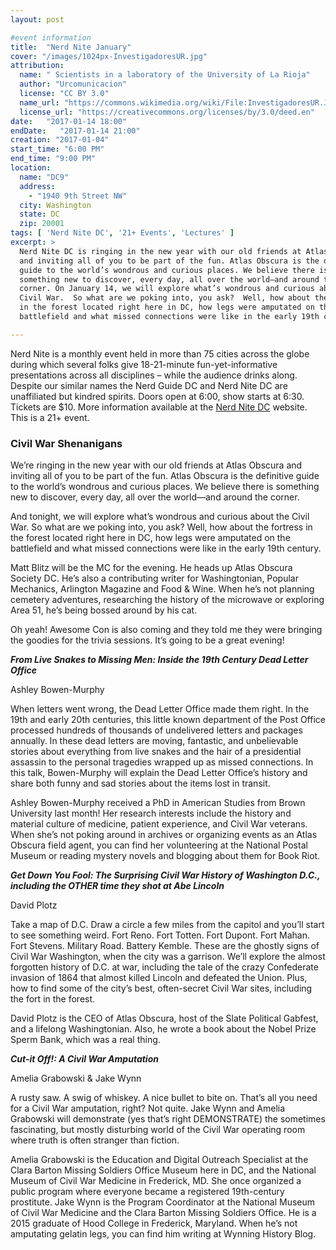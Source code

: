 ```yaml
---
layout: post

#event information
title:  "Nerd Nite January"
cover: "/images/1024px-InvestigadoresUR.jpg"
attribution:
  name: " Scientists in a laboratory of the University of La Rioja"
  author: "Urcomunicacion"
  license: "CC BY 3.0"
  name_url: "https://commons.wikimedia.org/wiki/File:InvestigadoresUR.JPG"
  license_url: "https://creativecommons.org/licenses/by/3.0/deed.en"
date:   "2017-01-14 18:00"
endDate:   "2017-01-14 21:00"
creation: "2017-01-04"
start_time: "6:00 PM"
end_time: "9:00 PM"
location:
  name: "DC9"
  address:
    - "1940 9th Street NW"
  city: Washington
  state: DC
  zip: 20001
tags: [ 'Nerd Nite DC', '21+ Events', 'Lectures' ]
excerpt: >
  Nerd Nite DC is ringing in the new year with our old friends at Atlas Obscura
  and inviting all of you to be part of the fun. Atlas Obscura is the definitive
  guide to the world’s wondrous and curious places. We believe there is
  something new to discover, every day, all over the world—and around the
  corner. On January 14, we will explore what’s wondrous and curious about the
  Civil War.  So what are we poking into, you ask?  Well, how about the fortress
  in the forest located right here in DC, how legs were amputated on the
  battlefield and what missed connections were like in the early 19th century.

---
```


Nerd Nite is a monthly event held in more than 75 cities across the globe
during which several folks give 18-21-minute fun-yet-informative
presentations across all disciplines – while the audience drinks along.
Despite our similar names the Nerd Guide DC and Nerd Nite DC are
unaffiliated but kindred spirits. Doors open at 6:00, show starts
at 6:30. Tickets are $10. More information available at the [Nerd Nite
DC](https://dc.nerdnite.com) website. This is a 21+ event.

### Civil War Shenanigans

We’re ringing in the new year with our old friends at Atlas Obscura and inviting
all of you to be part of the fun. Atlas Obscura is the definitive guide to the
world’s wondrous and curious places. We believe there is something new to
discover, every day, all over the world—and around the corner.

And tonight, we will explore what’s wondrous and curious about the Civil War.
So what are we poking into, you ask?  Well, how about the fortress in the forest
located right here in DC, how legs were amputated on the battlefield and what
missed connections were like in the early 19th century.

Matt Blitz will be the MC for the evening. He heads up Atlas Obscura Society DC.
He’s also a contributing writer for Washingtonian, Popular Mechanics, Arlington
Magazine and Food & Wine. When he’s not planning cemetery adventures,
researching the history of the microwave or exploring Area 51, he’s being bossed
around by his cat.

Oh yeah! Awesome Con is also coming and they told me they were bringing the
goodies for the trivia sessions. It’s going to be a great evening!

***From Live Snakes to Missing Men: Inside the 19th Century Dead Letter Office***

Ashley Bowen-Murphy

When letters went wrong, the Dead Letter Office made them right. In the 19th and
early 20th centuries, this little known department of the Post Office processed
hundreds of thousands of undelivered letters and packages annually. In these
dead letters are moving, fantastic, and unbelievable stories about everything
from live snakes and the hair of a presidential assassin to the personal
tragedies wrapped up as missed connections. In this talk, Bowen-Murphy will
explain the Dead Letter Office’s history and share both funny and sad stories
about the items lost in transit.

Ashley Bowen-Murphy received a PhD in American Studies from Brown
University last month! Her research interests include the history and material
culture of medicine, patient experience, and Civil War veterans. When she’s not
poking around in archives or organizing events as an Atlas Obscura field agent,
you can find her volunteering at the National Postal Museum or reading mystery
novels and blogging about them for Book Riot.

***Get Down You Fool: The Surprising Civil War History of Washington D.C., including the OTHER time they shot at Abe Lincoln***

David Plotz

Take a map of D.C. Draw a circle a few miles from the capitol and you’ll start
to see something weird. Fort Reno. Fort Totten. Fort Dupont. Fort Mahan. Fort
Stevens. Military Road. Battery Kemble. These are the ghostly signs of Civil War
Washington, when the city was a garrison. We’ll explore the almost forgotten
history of D.C. at war, including the tale of the crazy Confederate invasion of
1864 that almost killed Lincoln and defeated the Union. Plus, how to find some
of the city’s best, often-secret Civil War sites, including the fort in the
forest.

David Plotz is the CEO of Atlas Obscura, host of the Slate Political
Gabfest, and a lifelong Washingtonian. Also, he wrote a book about the Nobel
Prize Sperm Bank, which was a real thing.

***Cut-it Off!: A Civil War Amputation***

Amelia Grabowski & Jake Wynn

A rusty saw. A swig of whiskey. A nice bullet to bite on. That’s all you need
for a Civil War amputation, right? Not quite. Jake Wynn and Amelia Grabowski
will demonstrate (yes that’s right DEMONSTRATE) the sometimes fascinating, but
mostly disturbing world of the Civil War operating room where truth is often
stranger than fiction.

Amelia Grabowski is the Education and Digital Outreach Specialist at the
Clara Barton Missing Soldiers Office Museum here in DC, and the National Museum
of Civil War Medicine in Frederick, MD. She once organized a public program
where everyone became a registered 19th-century prostitute. Jake Wynn is the
Program Coordinator at the National Museum of Civil War Medicine and the Clara
Barton Missing Soldiers Office. He is a 2015 graduate of Hood College in
Frederick, Maryland. When he’s not amputating gelatin legs, you can find him
writing at Wynning History Blog.
